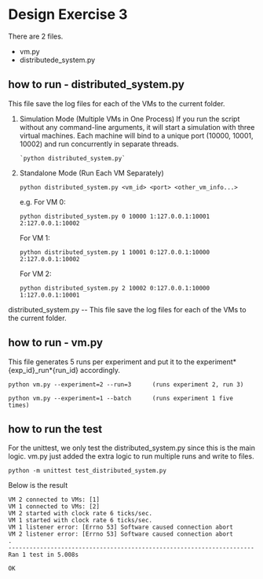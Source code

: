 # Design Exercise 3

There are 2 files.

- vm.py
- distributede_system.py

## how to run - distributed_system.py

This file save the log files for each of the VMs to the current folder.

1.  Simulation Mode (Multiple VMs in One Process)
    If you run the script without any command-line arguments, it will start a simulation with three virtual machines. Each machine will bind to a unique port (10000, 10001, 10002) and run concurrently in separate threads.

        `python distributed_system.py`

2.  Standalone Mode (Run Each VM Separately)

    ```
    python distributed_system.py <vm_id> <port> <other_vm_info...>
    ```

    e.g.
    For VM 0:

    ```
    python distributed_system.py 0 10000 1:127.0.0.1:10001 2:127.0.0.1:10002
    ```

    For VM 1:

    ```
    python distributed_system.py 1 10001 0:127.0.0.1:10000 2:127.0.0.1:10002
    ```

    For VM 2:

    ```
    python distributed_system.py 2 10002 0:127.0.0.1:10000 1:127.0.0.1:10001
    ```

distributed_system.py -- This file save the log files for each of the VMs to the current folder.

## how to run - vm.py

This file generates 5 runs per experiment and put it to the experiment*{exp_id}\_run*{run_id} accordingly.

```
python vm.py --experiment=2 --run=3      (runs experiment 2, run 3)
```

```
python vm.py --experiment=1 --batch      (runs experiment 1 five times)
```

## how to run the test

For the unittest, we only test the distributed_system.py since this is the main logic. vm.py just added the extra logic to run multiple runs and write to files.

```
python -m unittest test_distributed_system.py
```

Below is the result

```
VM 2 connected to VMs: [1]
VM 1 connected to VMs: [2]
VM 2 started with clock rate 6 ticks/sec.
VM 1 started with clock rate 6 ticks/sec.
VM 1 listener error: [Errno 53] Software caused connection abort
VM 2 listener error: [Errno 53] Software caused connection abort
.
----------------------------------------------------------------------
Ran 1 test in 5.008s

OK
```

